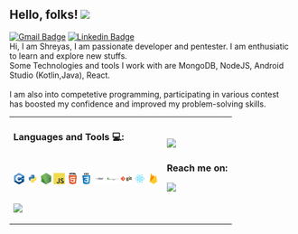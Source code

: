 ## Hello, folks! <img src="https://media.giphy.com/media/gM5qFksULw54NMWyry/giphy.gif" width="30px">

[![Gmail Badge](https://img.shields.io/badge/-shreyasbhakta@gmail.com-c14438?style=flat&logo=Gmail&logoColor=white)](mailto:shreyasbhakta@gmail.com "Connect via Email")
[![Linkedin Badge](https://img.shields.io/badge/-Shreyas%20Bhakta-0072b1?style=flat&logo=Linkedin&logoColor=white)](https://www.linkedin.com/in/shreyas-bhakta-597021179/ "Connect on LinkedIn")
<br>
Hi, I am Shreyas, I am passionate developer and pentester. I am enthusiatic to learn and explore new stuffs.
<br>
Some Technologies and tools I work with are MongoDB, NodeJS, Android Studio (Kotlin,Java), React.
<br>
<br>
I am also into competetive programming, participating in various contest has boosted my confidence and improved my problem-solving skills.
<br>
<table scrolling=no>
 <tr>
  <td><h3>Languages and Tools 💻:</h3>
<br>

<code><img height="20" src="https://raw.githubusercontent.com/github/explore/80688e429a7d4ef2fca1e82350fe8e3517d3494d/topics/cpp/cpp.png"></code>
<code><img height="20" src="https://raw.githubusercontent.com/github/explore/80688e429a7d4ef2fca1e82350fe8e3517d3494d/topics/python/python.png"></code>
<code><img height="20" src="https://raw.githubusercontent.com/github/explore/80688e429a7d4ef2fca1e82350fe8e3517d3494d/topics/nodejs/nodejs.png"></code>
<code><img height="20" src="https://raw.githubusercontent.com/github/explore/80688e429a7d4ef2fca1e82350fe8e3517d3494d/topics/javascript/javascript.png"></code>
<code><img height="20" src="https://raw.githubusercontent.com/github/explore/80688e429a7d4ef2fca1e82350fe8e3517d3494d/topics/html/html.png"></code>
<code><img height="20" src="https://raw.githubusercontent.com/github/explore/80688e429a7d4ef2fca1e82350fe8e3517d3494d/topics/css/css.png"></code>
<code><img height="20" src="https://raw.githubusercontent.com/github/explore/80688e429a7d4ef2fca1e82350fe8e3517d3494d/topics/jquery/jquery.png"></code>
<code><img height="20" src="https://raw.githubusercontent.com/github/explore/80688e429a7d4ef2fca1e82350fe8e3517d3494d/topics/mongodb/mongodb.png"></code>
<code><img height="20" src="https://raw.githubusercontent.com/github/explore/80688e429a7d4ef2fca1e82350fe8e3517d3494d/topics/git/git.png"></code>
<code><img height="20" src="https://raw.githubusercontent.com/github/explore/80688e429a7d4ef2fca1e82350fe8e3517d3494d/topics/react/react.png"></code>
<code><img height="20" src="https://raw.githubusercontent.com/github/explore/80688e429a7d4ef2fca1e82350fe8e3517d3494d/topics/firebase/firebase.png"></code>
<br>
<br>

<img src="https://github-readme-stats.vercel.app/api?username=shreyasbhakta&show_icons=true" width="400"></td>
  <td>
 <img src="https://media.giphy.com/media/IeRdg7gLkfK1ly2mFU/giphy.gif" height="200" wifdth="200">
 <h3> Reach me on:</h3>

 [<img src="https://img.shields.io/badge/linkedin-%230077B5.svg?&style=for-the-badge&logo=linkedin&logoColor=white" />](https://www.linkedin.com/in/shreyas-bhakta-597021179/) 

</td>
  <tr>
 </table>




<!--
**shreyasbhakta/shreyasbhakta** is a ✨ _special_ ✨ repository because its `README.md` (this file) appears on your GitHub profile.

Here are some ideas to get you started:

- 🔭 I’m currently working on ...
- 🌱 I’m currently learning ...
- 👯 I’m looking to collaborate on ...
- 🤔 I’m looking for help with ...
- 💬 Ask me about ...
- 📫 How to reach me: ...
- 😄 Pronouns: ...
- ⚡ Fun fact: ...
-->
